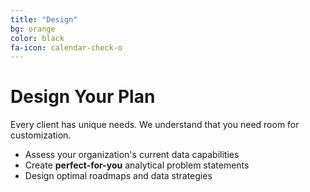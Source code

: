 ```yaml
---
title: "Design"
bg: orange
color: black
fa-icon: calendar-check-o
---
```


# Design Your Plan

Every client has unique needs. We understand that you need room for customization.

- Assess your organization's current data capabilities
- Create **perfect-for-you** analytical problem statements
- Design optimal roadmaps and data strategies
